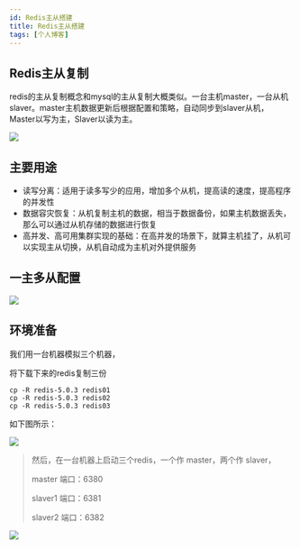 ```yaml
---
id: Redis主从搭建
title: Redis主从搭建
tags: [个人博客]
---
```



## Redis主从复制

redis的主从复制概念和mysql的主从复制大概类似。一台主机master，一台从机slaver。master主机数据更新后根据配置和策略，自动同步到slaver从机，Master以写为主，Slaver以读为主。

![](https://img.imgdb.cn/item/60601b8a8322e6675cccfc55.jpg)

## 主要用途

* 读写分离：适用于读多写少的应用，增加多个从机，提高读的速度，提高程序的并发性
* 数据容灾恢复：从机复制主机的数据，相当于数据备份，如果主机数据丢失，那么可以通过从机存储的数据进行恢复
* 高并发、高可用集群实现的基础：在高并发的场景下，就算主机挂了，从机可以实现主从切换，从机自动成为主机对外提供服务

## 一主多从配置

![](https://img.imgdb.cn/item/60601c408322e6675ccd5f78.jpg)

## 环境准备

我们用一台机器模拟三个机器，

将下载下来的redis复制三份

```shell
cp -R redis-5.0.3 redis01
cp -R redis-5.0.3 redis02
cp -R redis-5.0.3 redis03
```

如下图所示：

![](https://img.imgdb.cn/item/60602b838322e6675cd5fd98.jpg)

> 然后，在一台机器上启动三个redis，一个作 master，两个作 slaver，
>
> master 端口：6380
>
> slaver1 端口：6381
>
> slaver2 端口：6382

![](https://img.imgdb.cn/item/6060353f8322e6675cdb36e2.jpg)

